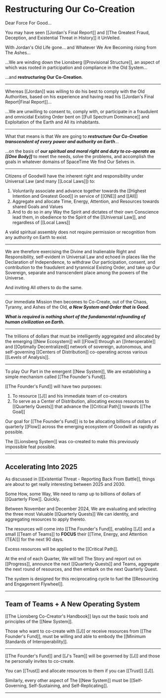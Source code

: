# Restructuring Our Co-Creation

Dear Force For Good... 

You may have seen [[Jordan's Final Report]] and [[The Greatest Fraud, Deception, and Existential Threat in History]] it UnVeiled. 

With Jordan's Old Life gone... and Whatever We Are Becoming rising from The Ashes... 

...We are winding down the Lionsberg [[Provisional Structure]], an aspect of which was rooted in participation and compliance in the Old System...

...and **restructuring Our Co-Creation**. 
____
Whereas [[Jordan]] was willing to do his best to comply with the Old Authorities, based on his experience and having read his [[Jordan's Final Report|Final Report]]...

...We are unwilling to consent to, comply with, or participate in a fraudulent and omnicidal Existing Order bent on [[Full Spectrum Dominance]] and Exploitation of the Earth and All its inhabitants.
___
What that means is that We are going to ***restructure Our Co-Creation transcendent of every power and authority on Earth***...

...on the basis of ***our spiritual and moral right and duty to co-operate as [[One Body]]*** to meet the needs, solve the problems, and accomplish the goals in whatever domains of SpaceTime We find Our Selves in. 
___
Citizens of Goodwill have the inherent right and responsibility under Universal Law (and many [[Local Laws]]) to: 

1. Voluntarily associate and advance together towards the [[Highest Intention and Greatest Good]] in service of [[ONE]] and [[All]]  
2. Aggregate and allocate Time, Energy, Attention, and Resources towards shared Goals and Values   
3. And to do so in any Way the Spirit and dictates of their own Conscience lead them, in obedience to the Spirit of the [[Universal Law]], and regardless of [[Local Laws]]

A valid spiritual assembly does not require permission or recognition from any authority on Earth to exist.  
___
We are therefore exercising the Divine and Inalienable Right and Responsibility, self-evident in Universal Law and echoed in places like the Declaration of Independence, to withdraw Our participation, consent, and contribution to the fraudulent and tyrannical Existing Order, and take up Our Sovereign, separate and transcendent place among the powers of the Universe. 

And inviting All others to do the same. 
___
Our immediate Mission then becomes to Co-Create, out of the Chaos, Tyranny, and Ashes of the Old, ***a New System and Order that is Good***. 

***What is required is nothing short of the fundamental refounding of human civilization on Earth.*** 
___
The trillions of dollars that must be intelligently aggregated and allocated by the emerging [[New Ecosystem]] will [[Flow]] through an [[Interoperable]] and [[Optimally Decentralized]] network of sovereign, autonomous, and self-governing [[Centers of Distribution]] co-operating across various [[Levels of Analysis]]. 
___
To play Our Part in the emergent [[New System]], We are establishing a simple mechanism called [[The Founder's Fund]].  

[[The Founder's Fund]] will have two purposes: 

1. To resource [[J]] and his immediate team of co-creators 
2. To serve as a Center of Distribution, allocating excess resources to [[Quarterly Quests]] that advance the [[Critical Path]] towards [[The Goal]]  

Our goal for [[The Founder's Fund]] is to be allocating billions of dollars of quarterly [[Flow]] across the emerging ecosystem of Goodwill as rapidly as possible. 

The [[Lionsberg System]] was co-created to make this previously impossible feat possible. 
___
## Accelerating Into 2025

As discussed in [[Existential Threat - Reporting Back From Battle]], things are about to get really interesting between 2025 and 2030. 

Some How, some Way, We need to ramp up to billions of dollars of [[Quarterly Flow]]. Quickly. 

Between November and December 2024, We are evaluating and selecting the three most Valuable [[Quarterly Quests]] We can identity, and aggregating resources to apply thereto. 

The resources will come into [[The Founder's Fund]], enabling [[J]] and a small [[Team of Teams]] to **FOCUS** their [[Time, Energy, and Attention (TEA)]] for the next 90 days. 

Excess resources will be applied to the [[Critical Path]]. 

At the end of each Quarter, We will tell The Story and report out on [[Progress]], announce the next [[Quarterly Quests]] and Teams, aggregate the next round of resources, and then embark on the next Quarterly Quest.   

The system is designed for this reciprocating cycle to fuel the [[Resourcing and Engagement Flywheel]]. 
____
## Team of Teams + A New Operating System

[[The Lionsberg Co-Creator's Handbook]] lays out the basic tools and principles of the [[New System]]. 

Those who want to co-create with [[J]] or receive resources from [[The Founder's Fund]], must be willing and able to embody the [[Minimum Standards of Interoperability]].  

____
[[The Founder's Fund]] and [[J's Team]] will be governed by [[J]] and those he personally invites to co-create. 

You can [[Trust]] and allocate resources to them if you can [[Trust]] [[J]]. 

Similarly, every other aspect of The [[New System]] must be [[Self-Governing, Self-Sustaining, and Self-Replicating]].  
___
